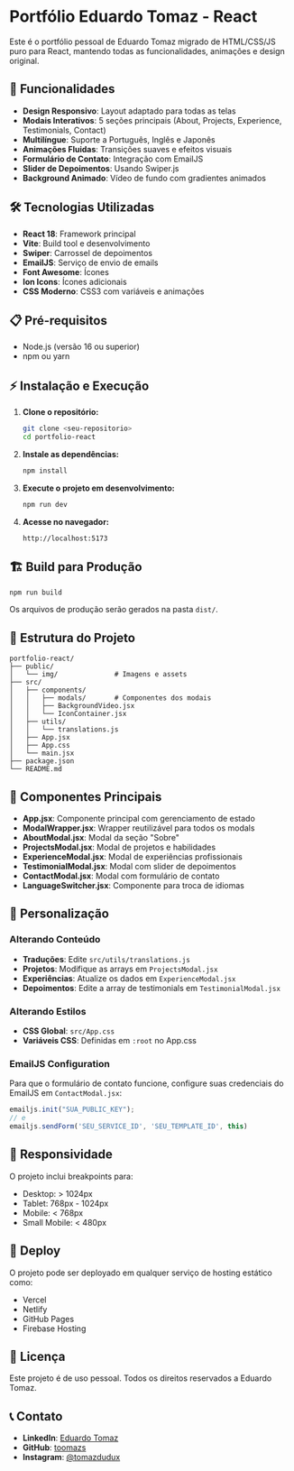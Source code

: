 # Portfólio Eduardo Tomaz - React

Este é o portfólio pessoal de Eduardo Tomaz migrado de HTML/CSS/JS puro para React, mantendo todas as funcionalidades, animações e design original.

## 🚀 Funcionalidades

- **Design Responsivo**: Layout adaptado para todas as telas
- **Modais Interativos**: 5 seções principais (About, Projects, Experience, Testimonials, Contact)
- **Multilíngue**: Suporte a Português, Inglês e Japonês
- **Animações Fluidas**: Transições suaves e efeitos visuais
- **Formulário de Contato**: Integração com EmailJS
- **Slider de Depoimentos**: Usando Swiper.js
- **Background Animado**: Vídeo de fundo com gradientes animados

## 🛠️ Tecnologias Utilizadas

- **React 18**: Framework principal
- **Vite**: Build tool e desenvolvimento
- **Swiper**: Carrossel de depoimentos
- **EmailJS**: Serviço de envio de emails
- **Font Awesome**: Ícones
- **Ion Icons**: Ícones adicionais
- **CSS Moderno**: CSS3 com variáveis e animações

## 📋 Pré-requisitos

- Node.js (versão 16 ou superior)
- npm ou yarn

## ⚡ Instalação e Execução

1. **Clone o repositório:**
   ```bash
   git clone <seu-repositorio>
   cd portfolio-react
   ```

2. **Instale as dependências:**
   ```bash
   npm install
   ```

3. **Execute o projeto em desenvolvimento:**
   ```bash
   npm run dev
   ```

4. **Acesse no navegador:**
   ```
   http://localhost:5173
   ```

## 🏗️ Build para Produção

```bash
npm run build
```

Os arquivos de produção serão gerados na pasta `dist/`.

## 📁 Estrutura do Projeto

```
portfolio-react/
├── public/
│   └── img/              # Imagens e assets
├── src/
│   ├── components/
│   │   ├── modals/       # Componentes dos modais
│   │   ├── BackgroundVideo.jsx
│   │   └── IconContainer.jsx
│   ├── utils/
│   │   └── translations.js
│   ├── App.jsx
│   ├── App.css
│   └── main.jsx
├── package.json
└── README.md
```

## 🌟 Componentes Principais

- **App.jsx**: Componente principal com gerenciamento de estado
- **ModalWrapper.jsx**: Wrapper reutilizável para todos os modals
- **AboutModal.jsx**: Modal da seção "Sobre"
- **ProjectsModal.jsx**: Modal de projetos e habilidades
- **ExperienceModal.jsx**: Modal de experiências profissionais
- **TestimonialModal.jsx**: Modal com slider de depoimentos
- **ContactModal.jsx**: Modal com formulário de contato
- **LanguageSwitcher.jsx**: Componente para troca de idiomas

## 🎨 Personalização

### Alterando Conteúdo
- **Traduções**: Edite `src/utils/translations.js`
- **Projetos**: Modifique as arrays em `ProjectsModal.jsx`
- **Experiências**: Atualize os dados em `ExperienceModal.jsx`
- **Depoimentos**: Edite a array de testimonials em `TestimonialModal.jsx`

### Alterando Estilos
- **CSS Global**: `src/App.css`
- **Variáveis CSS**: Definidas em `:root` no App.css

### EmailJS Configuration
Para que o formulário de contato funcione, configure suas credenciais do EmailJS em `ContactModal.jsx`:

```javascript
emailjs.init("SUA_PUBLIC_KEY");
// e
emailjs.sendForm('SEU_SERVICE_ID', 'SEU_TEMPLATE_ID', this)
```

## 📱 Responsividade

O projeto inclui breakpoints para:
- Desktop: > 1024px
- Tablet: 768px - 1024px
- Mobile: < 768px
- Small Mobile: < 480px

## 🚀 Deploy

O projeto pode ser deployado em qualquer serviço de hosting estático como:
- Vercel
- Netlify
- GitHub Pages
- Firebase Hosting

## 📄 Licença

Este projeto é de uso pessoal. Todos os direitos reservados a Eduardo Tomaz.

## 📞 Contato

- **LinkedIn**: [Eduardo Tomaz](https://www.linkedin.com/in/eduardotoomazs/)
- **GitHub**: [toomazs](https://github.com/toomazs)
- **Instagram**: [@tomazdudux](https://instagram.com/tomazdudux)
